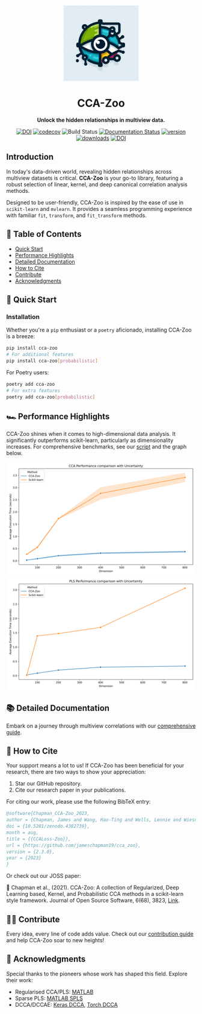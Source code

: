 <div align="center">

<img src="docs/source/cca-zoo-logo.jpg" alt="drawing" width="200"/>

# CCA-Zoo

**Unlock the hidden relationships in multiview data.**

[![DOI](https://zenodo.org/badge/DOI/10.5281/zenodo.5748062.svg)](https://doi.org/10.5281/zenodo.4382739)
[![codecov](https://codecov.io/gh/jameschapman19/cca_zoo/branch/main/graph/badge.svg?token=JHG9VUB0L8)](https://codecov.io/gh/jameschapman19/cca_zoo)
![Build Status](https://github.com/jameschapman19/cca_zoo/actions/workflows/changes.yml/badge.svg)
[![Documentation Status](https://readthedocs.org/projects/cca-zoo/badge/?version=latest)](https://cca-zoo.readthedocs.io/en/latest/?badge=latest)
[![version](https://img.shields.io/pypi/v/cca-zoo)](https://pypi.org/project/cca-zoo/)
[![downloads](https://img.shields.io/pypi/dm/cca-zoo)](https://pypi.org/project/cca-zoo/)
[![DOI](https://joss.theoj.org/papers/10.21105/joss.03823/status.svg)](https://doi.org/10.21105/joss.03823)


</div>

## Introduction

In today's data-driven world, revealing hidden relationships across multiview datasets is critical. **CCA-Zoo** is your go-to library, featuring a robust selection of linear, kernel, and deep canonical correlation analysis methods.

Designed to be user-friendly, CCA-Zoo is inspired by the ease of use in `scikit-learn` and `mvlearn`. It provides a seamless programming experience with familiar `fit`, `transform`, and `fit_transform` methods.

## 📖 Table of Contents

- [Quick Start](#-quick-start)
- [Performance Highlights](#-performance-highlights)
- [Detailed Documentation](#-detailed-documentation)
- [How to Cite](#-how-to-cite)
- [Contribute](#-contribute)
- [Acknowledgments](#-acknowledgments)

## 🚀 Quick Start

### Installation

Whether you're a `pip` enthusiast or a `poetry` aficionado, installing CCA-Zoo is a breeze:

```bash
pip install cca-zoo
# For additional features
pip install cca-zoo[probabilistic]
```

For Poetry users:

```bash
poetry add cca-zoo
# For extra features
poetry add cca-zoo[probabilistic]
```

## 🏎️ Performance Highlights
CCA-Zoo shines when it comes to high-dimensional data analysis. It significantly outperforms scikit-learn, particularly as dimensionality increases. For comprehensive benchmarks, see our [script](benchmark/cca_high_dimensions.py) and the graph below.

![Benchmark Plot CCA](benchmark/CCA_Speed_Benchmark.svg)
![Benchmark Plot PLS](benchmark/PLS_Speed_Benchmark.svg)

## 📚 Detailed Documentation

Embark on a journey through multiview correlations with our [comprehensive guide](https://cca-zoo.readthedocs.io/en/latest/).

## 🙏 How to Cite

Your support means a lot to us! If CCA-Zoo has been beneficial for your research, there are two ways to show your appreciation:

1. Star our GitHub repository.
2. Cite our research paper in your publications.

For citing our work, please use the following BibTeX entry:

```bibtex
@software{Chapman_CCA-Zoo_2023,
author = {Chapman, James and Wang, Hao-Ting and Wells, Lennie and Wiesner, Johannes},
doi = {10.5281/zenodo.4382739},
month = aug,
title = {{CCALoss-Zoo}},
url = {https://github.com/jameschapman19/cca_zoo},
version = {2.3.0},
year = {2023}
}
```

Or check out our JOSS paper:

📜 Chapman et al., (2021). CCA-Zoo: A collection of Regularized, Deep Learning based, Kernel, and Probabilistic CCA methods in a scikit-learn style framework. Journal of Open Source Software, 6(68), 3823, [Link](https://doi.org/10.21105/joss.03823).

## 👩‍💻 Contribute

Every idea, every line of code adds value. Check out our [contribution guide](https://cca-zoo.readthedocs.io/en/latest/developer_info/contribute.html) and help CCA-Zoo soar to new heights!

## 🙌 Acknowledgments

Special thanks to the pioneers whose work has shaped this field. Explore their work:

- Regularised CCA/PLS: [MATLAB](https://github.com/anaston/PLS_CCA_framework)
- Sparse PLS: [MATLAB SPLS](https://github.com/jmmonteiro/spls)
- DCCA/DCCAE: [Keras DCCA](https://github.com/VahidooX), [Torch DCCA](https://github.com/Michaelvll/DeepCCA)
